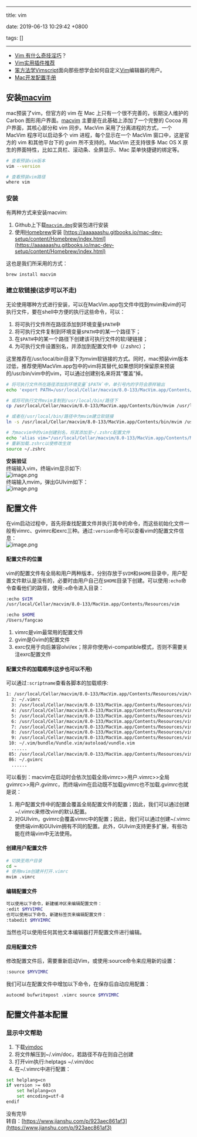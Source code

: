 
---

title: vim

date: 2019-06-13 10:29:42 +0800

tags: []

---
- [Vim 有什么奇技淫巧](https://www.zhihu.com/question/27478597/answer/639544215)？
- [Vim实用插件推荐](https://zhuanlan.zhihu.com/p/24742679)
- [笨方法学Vimscript](http://learnvimscriptthehardway.stevelosh.com/)面向那些想学会如何自定义[Vim](http://www.vim.org/)编辑器的用户。
- [Mac开发配置手册](https://aaaaaashu.gitbooks.io/mac-dev-setup/content/iTerm/zsh.html)

<a name="sS8TM"></a>
## 安装[macvim](https://macvim-dev.github.io/macvim/)
mac预装了vim，但官方的 vim 在 Mac 上只有一个很不完善的，长期没人维护的 Carbon 图形用户界面。[macvim](https://link.jianshu.com?t=http://macvim-dev.github.io/macvim/) 主要是在此基础上添加了一个完整的 Cocoa 用户界面，其核心部分和 vim 同步。MacVim 采用了分离进程的方式，一个 MacVim 程序可以启动多个 vim 进程，每个显示在一个 MacVim 窗口中，这是官方的 vim 和其他平台下的 gvim 所不支持的。MacVim 还支持很多 Mac OS X 原生的界面特性，比如工具栏、滚动条、全屏显示、Mac 菜单快捷键的绑定等。

```bash
# 查看预装vim版本
vim --version

# 查看预装vim路径
where vim
```
<a name="PRnie"></a>
### 安装
有两种方式来安装macvim:

1. Github上下载[`macvim.dmg`](https://link.jianshu.com/?t=http://macvim-dev.github.io/macvim/)安装包进行安装
1. 使用[Homebrew](https://link.jianshu.com/?t=https://aaaaaashu.gitbooks.io/mac-dev-setup/content/Homebrew/index.html)安装 [https://aaaaaashu.gitbooks.io/mac-dev-setup/content/Homebrew/index.html](https://aaaaaashu.gitbooks.io/mac-dev-setup/content/Homebrew/index.html)

这也是我们所采用的方式：

```bash
brew install macvim
```

<a name="tSVd6"></a>
### 建立软链接(这步可以不走)
无论使用哪种方式进行安装，可以在MacVim.app包文件中找到mvim和vim的可执行文件，要在shell中方便的执行这些命令，可以：

1. 将可执行文件所在路径添加到环境变量`$PATH`中
1. 将可执行文件复制到环境变量`$PATH`中的某一个路径下；
1. 在`$PATH`中的某一个路径下创建该可执行文件的软/硬链接；
1. 为可执行文件设置别名，并添加到配置文件中（/.zshrc）；

这里推荐在/usr/local/bin目录下为mvim软链接的方式。同时，mac预装vim版本过低，推荐使用MacVim.app包中的vim将其替代,如果想同时保留原来预装的/usr/bin/vim中的vim，可以通过创建别名来将其“覆盖”掉。

```bash
# 将可执行文件所在路径添加到环境变量`$PATH`中，单引号内的字符会原样输出
echo 'export PATH=/usr/local/Cellar/macvim/8.0-133/MacVim.app/Contents/bin:$PATH' >> ~/.zshrc

# 或将可执行文件mvim复制到/usr/local/bin/路径下
cp /usr/local/Cellar/macvim/8.0-133/MacVim.app/Contents/bin/mvim /usr/local/bin/mvim

# 或者在/usr/local/bin/路径中为mvim建立软链接
ln -s /usr/local/Cellar/macvim/8.0-133/MacVim.app/Contents/bin/mvim /usr/local/bin/mvim

# 为macvim中的vim创建别名，将其添加至~/.zshrc配置文件
echo 'alias vim="/usr/local/Cellar/macvim/8.0-133/MacVim.app/Contents/MacOS/vim"' >> ~/.zshrc
# 重新加载.zshrc以使修改生效 
source ~/.zshrc
```

**安装验证**<br />终端输入vim，终端vim显示如下:<br />![image.png](https://cdn.nlark.com/yuque/0/2019/png/263301/1560908646250-e3c1de5f-82ca-4a2c-878c-f6cb69cdd983.png#align=left&display=inline&height=651&name=image.png&originHeight=1302&originWidth=1918&size=1706037&status=done&width=959)<br />终端输入mvim，弹出GUIvim如下：<br />![image.png](https://cdn.nlark.com/yuque/0/2019/png/263301/1560908668483-db364b87-5124-43d2-b1b1-e7215a957a0c.png#align=left&display=inline&height=415&name=image.png&originHeight=830&originWidth=1350&size=535236&status=done&width=675)

<a name="LPTFH"></a>
## 配置文件
在vim启动过程中，首先将查找配置文件并执行其中的命令，而这些初始化文件一般有vimrc、gvimrc和exrc三种。通过`:version`命令可以查看vim的配置文件信息：<br />![image.png](https://cdn.nlark.com/yuque/0/2019/png/263301/1560908755893-d2bf3bf9-1029-4b52-b8ab-cfaa65be5ea6.png#align=left&display=inline&height=861&name=image.png&originHeight=1722&originWidth=1604&size=1307772&status=done&width=802)
<a name="DWN7f"></a>
#### 配置文件的位置
vim的配置文件有全局和用户两种版本，分别存放于`$VIM`和`$HOME`目录中，用户配置文件默认是没有的，必要时由用户自己在`$HOME`目录下创建。可以使用`:echo`命令查看他们的路径，使用`:e`命令进入目录：

```bash
:echo $VIM
/usr/local/Cellar/macvim/8.0-133/MacVim.app/Contents/Resources/vim

:echo $HOME
/Users/fangcao
```

1. vimrc是vim最常用的配置文件
1. gvim是Gvim的配置文件
1. exrc仅用于向后兼容olvi/ex；除非你使用vi-compatible模式，否则不需要关注exrc配置文件

<a name="ArVpM"></a>
#### 配置文件的加载顺序(这步也可以不用)
可以通过`:scriptname`查看各脚本的加载顺序:

```bash
1: /usr/local/Cellar/macvim/8.0-133/MacVim.app/Contents/Resources/vim/vimrc
  2: ~/.vimrc
  3: /usr/local/Cellar/macvim/8.0-133/MacVim.app/Contents/Resources/vim/runtime/syntax/syntax.vim
  4: /usr/local/Cellar/macvim/8.0-133/MacVim.app/Contents/Resources/vim/runtime/syntax/synload.vim
  5: /usr/local/Cellar/macvim/8.0-133/MacVim.app/Contents/Resources/vim/runtime/syntax/syncolor.vim
  6: /usr/local/Cellar/macvim/8.0-133/MacVim.app/Contents/Resources/vim/runtime/filetype.vim
  7: /usr/local/Cellar/macvim/8.0-133/MacVim.app/Contents/Resources/vim/runtime/menu.vim
  8: /usr/local/Cellar/macvim/8.0-133/MacVim.app/Contents/Resources/vim/runtime/autoload/paste.vim
  9: /usr/local/Cellar/macvim/8.0-133/MacVim.app/Contents/Resources/vim/runtime/ftoff.vim
 10: ~/.vim/bundle/Vundle.vim/autoload/vundle.vim    
  ......
 85: /usr/local/Cellar/macvim/8.0-133/MacVim.app/Contents/Resources/vim/gvimrc
 86: ~/.gvimrc    
  ......
```
可以看到：macvim在启动时会依次加载全局vimrc>>用户.vimrc>>全局gvimrc>>用户.gvimrc，而终端vim在启动既不加载gvimrc也不加载.gvimrc也就是说：

1. 用户配置文件中的配置会覆盖全局配置文件的配置；因此，我们可以通过创建~/.vimrc来修改vim的默认配置。
1. 对GUIvim，gvimrc会覆盖vimrc中的配置；因此，我们可以通过创建~/.vimrc使终端vim和GUIvim拥有不同的配置。此外，GUIvim支持更多扩展，有些功能在终端vim中无法使用。
<a name="4aQEt"></a>
#### 创建用户配置文件

```bash
# 切换至用户目录
cd ~
# 使用mvim创建并打开.vimrc
mvim .vimrc
```
<a name="pHcwl"></a>
#### 编辑配置文件

```bash
可以使用以下命令，新建缓冲区来编辑配置文件：
:edit $MYVIMRC
也可以使用以下命令，新建标签页来编辑配置文件：
:tabedit $MYVIMRC
```
当然也可以使用任何其他文本编辑器打开配置文件进行编辑。

<a name="OdCbo"></a>
#### 应用配置文件
修改配置文件后，需要重新启动Vim，或使用:source命令来应用新的设置：

```bash
:source $MYVIMRC
```
我们可以在配置文件中增加以下命令，在保存后自动应用配置：

```bash
autocmd bufwritepost .vimrc source $MYVIMRC
```
<a name="NWSje"></a>
## 配置文件基本配置
<a name="n05H8"></a>
### 显示中文帮助

1. 下载[vimdoc](https://link.jianshu.com/?t=https://sourceforge.net/projects/vimcdoc/?source=typ_redirect)
1. 将文件解压到~/.vim/doc，若路径不存在则自己创建
1. 打开vim执行:helptags ~/.vim/doc
1. 在~/.vimrc中进行配置：

```bash
set helplang=cn 
if version >= 603
    set helplang=cn
    set encoding=utf-8
endif
```


没有完毕<br />转自：[https://www.jianshu.com/p/923aec861af3](https://www.jianshu.com/p/923aec861af3)

